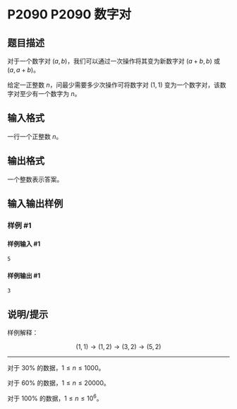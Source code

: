 # P2090 P2090 数字对

## 题目描述

对于一个数字对 $(a,b)$，我们可以通过一次操作将其变为新数字对 $(a+b,b)$ 或 $(a,a+b)$。

给定一正整数 $n$，问最少需要多少次操作可将数字对 $(1,1)$ 变为一个数字对，该数字对至少有一个数字为 $n$。

## 输入格式

一行一个正整数 $n$。

## 输出格式

一个整数表示答案。

## 输入输出样例

### 样例 #1

#### 样例输入 #1

```
5
```

#### 样例输出 #1

```
3
```

## 说明/提示

样例解释：

$$(1,1)  \to  (1,2)  \to  (3,2)  \to  (5,2)$$


---


对于 $30\%$ 的数据，$1 \le n \le 1000$。

对于 $60\%$ 的数据，$1 \le n \le 20000$。

对于 $100\%$ 的数据，$1 \le n \le 10^6$。
